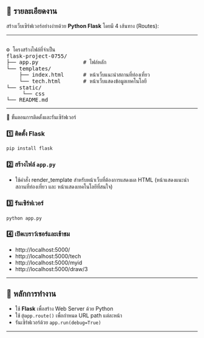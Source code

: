 ## 🧩 รายละเอียดงาน
สร้างเว็บเซิร์ฟเวอร์อย่างง่ายด้วย **Python Flask** โดยมี 4 เส้นทาง (Routes):

---
<pre> 
⚙️ โครงสร้างไฟล์ที่จำเป็น
flask-project-0755/
├── app.py              # ไฟล์หลัก
└── templates/         
    ├── index.html      # หน้าเว็บแนะนำสถานที่ท่องเที่ยว 
    └── tech.html       # หน้าเว็บแสดงข้อมูลเทคโนโลยี
└── static/
     └── css
└── README.md    
</pre>
---



🚀 ขั้นตอนการติดตั้งและรันเซิร์ฟเวอร์

### 1️⃣ ติดตั้ง Flask
```bash
pip install flask
```

### 2️⃣ สร้างไฟล์ `app.py`
- ใช้คำสั่ง render_template สำหรับหน้าเว็บที่ต้องการแสดงผล HTML 
(หน้าแสดงแนะนำสถานที่ท่องเที่ยว และ หน้าแสดงเทคโนโลยีที่สนใจ)

### 3️⃣ รันเซิร์ฟเวอร์
```bash
python app.py
```


### 4️⃣ เปิดเบราว์เซอร์และเข้าชม

- http://localhost:5000/  
- http://localhost:5000/tech  
- http://localhost:5000/myid  
- http://localhost:5000/draw/3  

---




## 🧠 หลักการทำงาน
- ใช้ **Flask** เพื่อสร้าง Web Server ด้วย Python
- ใช้ `@app.route()` เพื่อกำหนด URL path แต่ละหน้า
- รันเซิร์ฟเวอร์ด้วย `app.run(debug=True)`


---
